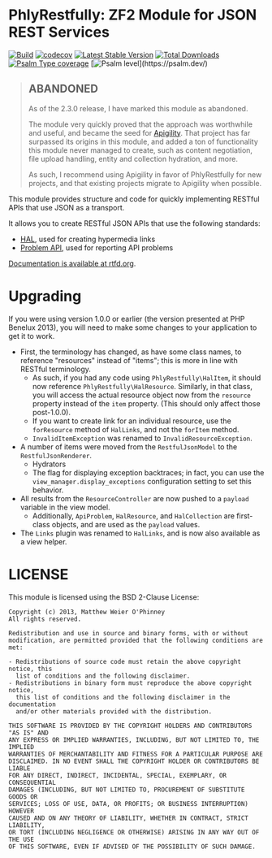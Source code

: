 # PhlyRestfully: ZF2 Module for JSON REST Services

[![Build](https://github.com/diablomedia/PhlyRestfully/workflows/Build/badge.svg?event=push)](https://github.com/diablomedia/PhlyRestfully/actions?query=workflow%3ABuild+event%3Apush)
[![codecov](https://codecov.io/gh/diablomedia/PhlyRestfully/branch/master/graph/badge.svg)](https://codecov.io/gh/diablomedia/PhlyRestfully)
[![Latest Stable Version](https://poser.pugx.org/diablomedia/phly-restfully/v/stable)](https://packagist.org/packages/diablomedia/phly-restfully)
[![Total Downloads](https://poser.pugx.org/diablomedia/phly-restfully/downloads)](https://packagist.org/packages/diablomedia/phly-restfully)
[![Psalm Type coverage](https://shepherd.dev/github/diablomedia/PhlyRestfully/coverage.svg)](https://psalm.dev/)
[![Psalm level](https://shepherd.dev/github/diablomedia/PhlyRestfully/level.svg?)](https://psalm.dev/)

> ## ABANDONED
>
> As of the 2.3.0 release, I have marked this module as abandoned.
>
> The module very quickly proved that the approach was worthwhile and useful,
> and became the seed for [Apigility](https://apigility.org/). That project has
> far surpassed its origins in this module, and added a ton of functionality
> this module never managed to create, such as content negotiation, file upload
> handling, entity and collection hydration, and more.
>
> As such, I recommend using Apigility in favor of PhlyRestfully for new
> projects, and that existing projects migrate to Apigility when possible.

This module provides structure and code for quickly implementing RESTful APIs
that use JSON as a transport.

It allows you to create RESTful JSON APIs that use the following standards:

-   [HAL](http://tools.ietf.org/html/draft-kelly-json-hal-03), used for creating
    hypermedia links
-   [Problem API](http://tools.ietf.org/html/draft-nottingham-http-problem-02),
    used for reporting API problems

[Documentation is available at rtfd.org](https://phlyrestfully.readthedocs.org/en/latest/).

# Upgrading

If you were using version 1.0.0 or earlier (the version presented at PHP
Benelux 2013), you will need to make some changes to your application to get it
to work.

-   First, the terminology has changed, as have some class names, to reference
    "resources" instead of "items"; this is more in line with RESTful terminology.
    -   As such, if you had any code using `PhlyRestfully\HalItem`, it should now
        reference `PhlyRestfully\HalResource`. Similarly, in that class, you will
        access the actual resource object now from the `resource` property
        instead of the `item` property. (This should only affect those post-1.0.0).
    -   If you want to create link for an individual resource, use the
        `forResource` method of `HalLinks`, and not the `forItem` method.
    -   `InvalidItemException` was renamed to `InvalidResourceException`.
-   A number of items were moved from the `RestfulJsonModel` to the
    `RestfulJsonRenderer`.
    -   Hydrators
    -   The flag for displaying exception backtraces; in fact, you can use
        the `view_manager.display_exceptions` configuration setting to set
        this behavior.
-   All results from the `ResourceController` are now pushed to a `payload`
    variable in the view model.
    -   Additionally, `ApiProblem`, `HalResource`, and `HalCollection` are
        first-class objects, and are used as the `payload` values.
-   The `Links` plugin was renamed to `HalLinks`, and is now also available as
    a view helper.

# LICENSE

This module is licensed using the BSD 2-Clause License:

```
Copyright (c) 2013, Matthew Weier O'Phinney
All rights reserved.

Redistribution and use in source and binary forms, with or without
modification, are permitted provided that the following conditions are met:

- Redistributions of source code must retain the above copyright notice, this
  list of conditions and the following disclaimer.
- Redistributions in binary form must reproduce the above copyright notice,
  this list of conditions and the following disclaimer in the documentation
  and/or other materials provided with the distribution.

THIS SOFTWARE IS PROVIDED BY THE COPYRIGHT HOLDERS AND CONTRIBUTORS "AS IS" AND
ANY EXPRESS OR IMPLIED WARRANTIES, INCLUDING, BUT NOT LIMITED TO, THE IMPLIED
WARRANTIES OF MERCHANTABILITY AND FITNESS FOR A PARTICULAR PURPOSE ARE
DISCLAIMED. IN NO EVENT SHALL THE COPYRIGHT HOLDER OR CONTRIBUTORS BE LIABLE
FOR ANY DIRECT, INDIRECT, INCIDENTAL, SPECIAL, EXEMPLARY, OR CONSEQUENTIAL
DAMAGES (INCLUDING, BUT NOT LIMITED TO, PROCUREMENT OF SUBSTITUTE GOODS OR
SERVICES; LOSS OF USE, DATA, OR PROFITS; OR BUSINESS INTERRUPTION) HOWEVER
CAUSED AND ON ANY THEORY OF LIABILITY, WHETHER IN CONTRACT, STRICT LIABILITY,
OR TORT (INCLUDING NEGLIGENCE OR OTHERWISE) ARISING IN ANY WAY OUT OF THE USE
OF THIS SOFTWARE, EVEN IF ADVISED OF THE POSSIBILITY OF SUCH DAMAGE.
```
